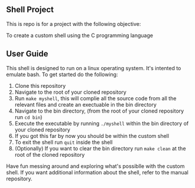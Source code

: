 ## Shell Project

This is repo is for a project with the following objective:

To create a custom shell using the C programming language

## User Guide

This shell is designed to run on a linux operating system. It's intented to emulate bash. To get started do the following:

1. Clone this repository
2. Navigate to the root of your cloned repository
3. Run `make myshell`, this will complie all the source code from all the relevant files and create an exectuable in the bin directory
4. Navigate to the bin directory, (from the root of your cloned repository run `cd bin`)
5. Execute the executable by running `./myshell` within the bin directory of your cloned repository
6. If you got this far by now you should be within the custom shell
7. To exit the shell run `quit` inside the shell
8. (Optionally) If you want to clear the bin directory run `make clean` at the root of the cloned repository

Have fun messing around and exploring what's possiblle with the custom shell. If you want additional information about the shell, refer to the manual repository. 
   


